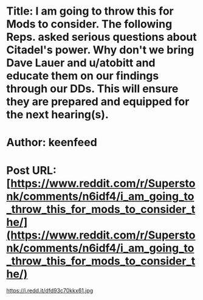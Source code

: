 # Title: I am going to throw this for Mods to consider. The following Reps. asked serious questions about Citadel's power. Why don't we bring Dave Lauer and u/atobitt and educate them on our findings through our DDs. This will ensure they are prepared and equipped for the next hearing(s).
# Author: keenfeed
# Post URL: [https://www.reddit.com/r/Superstonk/comments/n6idf4/i_am_going_to_throw_this_for_mods_to_consider_the/](https://www.reddit.com/r/Superstonk/comments/n6idf4/i_am_going_to_throw_this_for_mods_to_consider_the/)


https://i.redd.it/dfd93c70kkx61.jpg